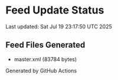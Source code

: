 # Feed Update Status
Last updated: Sat Jul 19 23:17:50 UTC 2025

## Feed Files Generated
- master.xml (83784 bytes)

Generated by GitHub Actions
